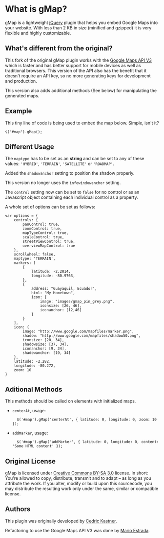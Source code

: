 # What is gMap?

gMap is a lightweight [jQuery](http://www.jquery.com) plugin that helps you embed Google Maps into your website. With less than 2 KB in size (minified and gzipped) it is very flexible and highly customizable.

## What's different from the original?

This fork of the original gMap plugin works with the [Google Maps API V3](http://code.google.com/apis/maps/documentation/javascript/) which is faster and has better support for mobile devices as well as traditional browsers. This version of the API also has the benefit that it doesn't require an API key, so no more generating keys for development and production.

This version also adds additional methods (See below) for manipulating the generated maps.

## Example

This tiny line of code is being used to embed the map below. Simple, isn't it?

    $("#map").gMap();

## Different Usage

The `maptype` has to be set as an **string** and can be set to any of these values: `'HYBRID'`, `'TERRAIN'`, `'SATELLITE'` or `'ROADMAP'`.

Added the `shadowanchor` setting to position the shadow properly.

This version no longer uses the `infowindowanchor` setting.

The `control` setting now can be set to `false` for no control or as an Javascript object containing each individual control as a property.

A whole set of options can be set as follows:

	var options = {
		controls: {
            panControl: true,
            zoomControl: true,
            mapTypeControl: true,
            scaleControl: true,
            streetViewControl: true,
            overviewMapControl: true
        },
		scrollwheel: false,
		maptype: 'TERRAIN',
		markers: [
			{
				latitude: -2.2014,
				longitude: -80.9763,
			},
	        {
				address: "Guayaquil, Ecuador",
				html: "My Hometown",
				icon: {
					image: "images/gmap_pin_grey.png",
					iconsize: [26, 46],
					iconanchor: [12,46]
				}
			}
		],
		icon: {
			image: "http://www.google.com/mapfiles/marker.png",
			shadow: "http://www.google.com/mapfiles/shadow50.png",
			iconsize: [20, 34],
			shadowsize: [37, 34],
			iconanchor: [9, 34],
			shadowanchor: [19, 34]
		},
		latitude: -2.282,
		longitude: -80.272,
		zoom: 10
	}

## Aditional Methods

This methods should be called on elements with initialized maps.

* `centerAt`, usage:

        $('#map').gMap('centerAt', { latitude: 0, longitude: 0, zoom: 10 });
* `addMarker`, usage:

        $('#map').gMap('addMarker', { latitude: 0, longitude: 0, content: 'Some HTML content' });

## Original License

gMap is licensed under [Creative Commons BY-SA 3.0](http://creativecommons.org/licenses/by-sa/3.0/) license. In short: You're allowed to copy, distribute, transmit and to adapt – as long as you attribute the work. If you alter, modify or build upon this sourcecode, you may distribute the resulting work only under the same, similar or compatible license.

## Authors

This plugin was originally developed by [Cedric Kastner](http://gmap.nurtext.de/).

Refactoring to use the Google Maps API V3 was done by [Mario Estrada](http://mario.ec).